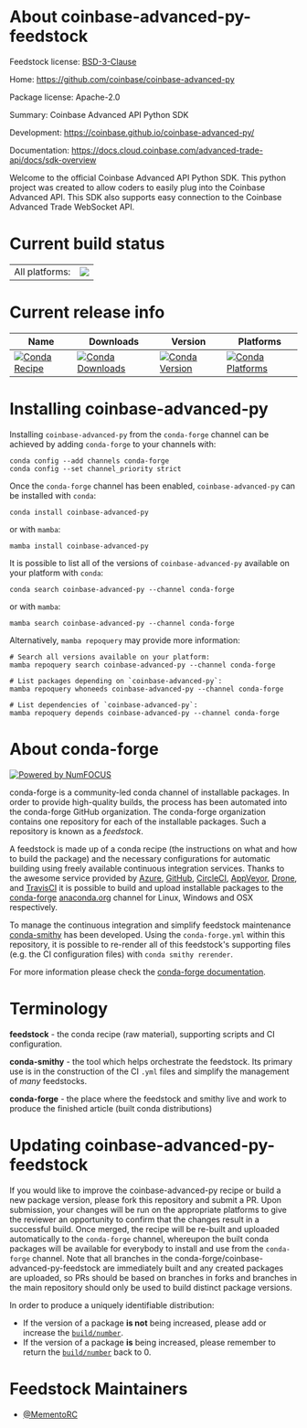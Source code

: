 About coinbase-advanced-py-feedstock
====================================

Feedstock license: [BSD-3-Clause](https://github.com/conda-forge/coinbase-advanced-py-feedstock/blob/main/LICENSE.txt)

Home: https://github.com/coinbase/coinbase-advanced-py

Package license: Apache-2.0

Summary: Coinbase Advanced API Python SDK

Development: https://coinbase.github.io/coinbase-advanced-py/

Documentation: https://docs.cloud.coinbase.com/advanced-trade-api/docs/sdk-overview

Welcome to the official Coinbase Advanced API Python SDK. This python project was
created to allow coders to easily plug into the Coinbase Advanced API. This SDK
also supports easy connection to the Coinbase Advanced Trade WebSocket API.


Current build status
====================


<table><tr><td>All platforms:</td>
    <td>
      <a href="https://dev.azure.com/conda-forge/feedstock-builds/_build/latest?definitionId=21568&branchName=main">
        <img src="https://dev.azure.com/conda-forge/feedstock-builds/_apis/build/status/coinbase-advanced-py-feedstock?branchName=main">
      </a>
    </td>
  </tr>
</table>

Current release info
====================

| Name | Downloads | Version | Platforms |
| --- | --- | --- | --- |
| [![Conda Recipe](https://img.shields.io/badge/recipe-coinbase--advanced--py-green.svg)](https://anaconda.org/conda-forge/coinbase-advanced-py) | [![Conda Downloads](https://img.shields.io/conda/dn/conda-forge/coinbase-advanced-py.svg)](https://anaconda.org/conda-forge/coinbase-advanced-py) | [![Conda Version](https://img.shields.io/conda/vn/conda-forge/coinbase-advanced-py.svg)](https://anaconda.org/conda-forge/coinbase-advanced-py) | [![Conda Platforms](https://img.shields.io/conda/pn/conda-forge/coinbase-advanced-py.svg)](https://anaconda.org/conda-forge/coinbase-advanced-py) |

Installing coinbase-advanced-py
===============================

Installing `coinbase-advanced-py` from the `conda-forge` channel can be achieved by adding `conda-forge` to your channels with:

```
conda config --add channels conda-forge
conda config --set channel_priority strict
```

Once the `conda-forge` channel has been enabled, `coinbase-advanced-py` can be installed with `conda`:

```
conda install coinbase-advanced-py
```

or with `mamba`:

```
mamba install coinbase-advanced-py
```

It is possible to list all of the versions of `coinbase-advanced-py` available on your platform with `conda`:

```
conda search coinbase-advanced-py --channel conda-forge
```

or with `mamba`:

```
mamba search coinbase-advanced-py --channel conda-forge
```

Alternatively, `mamba repoquery` may provide more information:

```
# Search all versions available on your platform:
mamba repoquery search coinbase-advanced-py --channel conda-forge

# List packages depending on `coinbase-advanced-py`:
mamba repoquery whoneeds coinbase-advanced-py --channel conda-forge

# List dependencies of `coinbase-advanced-py`:
mamba repoquery depends coinbase-advanced-py --channel conda-forge
```


About conda-forge
=================

[![Powered by
NumFOCUS](https://img.shields.io/badge/powered%20by-NumFOCUS-orange.svg?style=flat&colorA=E1523D&colorB=007D8A)](https://numfocus.org)

conda-forge is a community-led conda channel of installable packages.
In order to provide high-quality builds, the process has been automated into the
conda-forge GitHub organization. The conda-forge organization contains one repository
for each of the installable packages. Such a repository is known as a *feedstock*.

A feedstock is made up of a conda recipe (the instructions on what and how to build
the package) and the necessary configurations for automatic building using freely
available continuous integration services. Thanks to the awesome service provided by
[Azure](https://azure.microsoft.com/en-us/services/devops/), [GitHub](https://github.com/),
[CircleCI](https://circleci.com/), [AppVeyor](https://www.appveyor.com/),
[Drone](https://cloud.drone.io/welcome), and [TravisCI](https://travis-ci.com/)
it is possible to build and upload installable packages to the
[conda-forge](https://anaconda.org/conda-forge) [anaconda.org](https://anaconda.org/)
channel for Linux, Windows and OSX respectively.

To manage the continuous integration and simplify feedstock maintenance
[conda-smithy](https://github.com/conda-forge/conda-smithy) has been developed.
Using the ``conda-forge.yml`` within this repository, it is possible to re-render all of
this feedstock's supporting files (e.g. the CI configuration files) with ``conda smithy rerender``.

For more information please check the [conda-forge documentation](https://conda-forge.org/docs/).

Terminology
===========

**feedstock** - the conda recipe (raw material), supporting scripts and CI configuration.

**conda-smithy** - the tool which helps orchestrate the feedstock.
                   Its primary use is in the construction of the CI ``.yml`` files
                   and simplify the management of *many* feedstocks.

**conda-forge** - the place where the feedstock and smithy live and work to
                  produce the finished article (built conda distributions)


Updating coinbase-advanced-py-feedstock
=======================================

If you would like to improve the coinbase-advanced-py recipe or build a new
package version, please fork this repository and submit a PR. Upon submission,
your changes will be run on the appropriate platforms to give the reviewer an
opportunity to confirm that the changes result in a successful build. Once
merged, the recipe will be re-built and uploaded automatically to the
`conda-forge` channel, whereupon the built conda packages will be available for
everybody to install and use from the `conda-forge` channel.
Note that all branches in the conda-forge/coinbase-advanced-py-feedstock are
immediately built and any created packages are uploaded, so PRs should be based
on branches in forks and branches in the main repository should only be used to
build distinct package versions.

In order to produce a uniquely identifiable distribution:
 * If the version of a package **is not** being increased, please add or increase
   the [``build/number``](https://docs.conda.io/projects/conda-build/en/latest/resources/define-metadata.html#build-number-and-string).
 * If the version of a package **is** being increased, please remember to return
   the [``build/number``](https://docs.conda.io/projects/conda-build/en/latest/resources/define-metadata.html#build-number-and-string)
   back to 0.

Feedstock Maintainers
=====================

* [@MementoRC](https://github.com/MementoRC/)


<!-- dummy commit to enable rerendering -->

